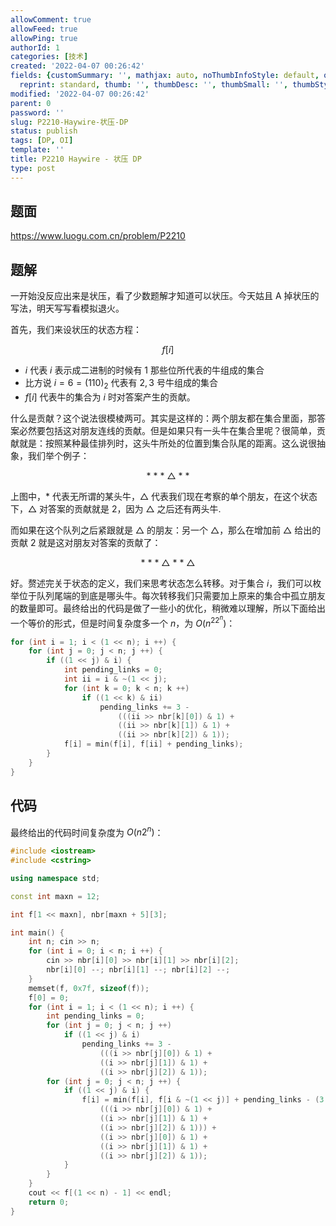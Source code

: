 ```yaml
---
allowComment: true
allowFeed: true
allowPing: true
authorId: 1
categories: [技术]
created: '2022-04-07 00:26:42'
fields: {customSummary: '', mathjax: auto, noThumbInfoStyle: default, outdatedNotice: 'no',
  reprint: standard, thumb: '', thumbDesc: '', thumbSmall: '', thumbStyle: default}
modified: '2022-04-07 00:26:42'
parent: 0
password: ''
slug: P2210-Haywire-状压-DP
status: publish
tags: [DP, OI]
template: ''
title: P2210 Haywire - 状压 DP
type: post
---
```

## 题面

https://www.luogu.com.cn/problem/P2210

## 题解

一开始没反应出来是状压，看了少数题解才知道可以状压。今天姑且 A 掉状压的写法，明天写写看模拟退火。

首先，我们来设状压的状态方程：

$$
	f[i]
$$

* $i$ 代表 $i$ 表示成二进制的时候有 $1$ 那些位所代表的牛组成的集合
* 比方说 $i = 6 = (110)_2$ 代表有 $2, 3$ 号牛组成的集合
* $f[i]$ 代表牛的集合为 $i$ 时对答案产生的贡献。

什么是贡献？这个说法很模棱两可。其实是这样的：两个朋友都在集合里面，那答案必然要包括这对朋友连线的贡献。但是如果只有一头牛在集合里呢？很简单，贡献就是：按照某种最佳排列时，这头牛所处的位置到集合队尾的距离。这么说很抽象，我们举个例子：

$$
	* ~ * ~ * ~ \triangle ~ * ~ *
$$

上图中，$*$ 代表无所谓的某头牛，$\triangle$ 代表我们现在考察的单个朋友，在这个状态下，$\triangle$ 对答案的贡献就是 $2$，因为 $\triangle$ 之后还有两头牛.

而如果在这个队列之后紧跟就是 $\triangle$ 的朋友：另一个 $\triangle$，那么在增加前 $\triangle$ 给出的贡献 $2$ 就是这对朋友对答案的贡献了：

$$
	* ~ * ~ * ~ \triangle ~ * ~ * ~ \triangle
$$

好。赘述完关于状态的定义，我们来思考状态怎么转移。对于集合 $i$，我们可以枚举位于队列尾端的到底是哪头牛。每次转移我们只需要加上原来的集合中孤立朋友的数量即可。最终给出的代码是做了一些小的优化，稍微难以理解，所以下面给出一个等价的形式，但是时间复杂度多一个 $n$，为 $O(n^22^n)$：

```c++
for (int i = 1; i < (1 << n); i ++) {
	for (int j = 0; j < n; j ++) {
		if ((1 << j) & i) {
			int pending_links = 0;
			int ii = i & ~(1 << j);
			for (int k = 0; k < n; k ++)
				if ((1 << k) & ii)
					pending_links += 3 - 
						(((ii >> nbr[k][0]) & 1) + 
						((ii >> nbr[k][1]) & 1) + 
						((ii >> nbr[k][2]) & 1));
			f[i] = min(f[i], f[ii] + pending_links);
		}
	}
}
```

## 代码

最终给出的代码时间复杂度为 $O(n2^n)$：

```c++
#include <iostream>
#include <cstring>

using namespace std;

const int maxn = 12;

int f[1 << maxn], nbr[maxn + 5][3];

int main() {
	int n; cin >> n;
	for (int i = 0; i < n; i ++) {
		cin >> nbr[i][0] >> nbr[i][1] >> nbr[i][2];
		nbr[i][0] --; nbr[i][1] --; nbr[i][2] --;
	}
	memset(f, 0x7f, sizeof(f));
	f[0] = 0;
	for (int i = 1; i < (1 << n); i ++) {
		int pending_links = 0;
		for (int j = 0; j < n; j ++)
			if ((1 << j) & i)
				pending_links += 3 - 
					(((i >> nbr[j][0]) & 1) + 
					((i >> nbr[j][1]) & 1) + 
					((i >> nbr[j][2]) & 1));
		for (int j = 0; j < n; j ++) {
			if ((1 << j) & i) {
				f[i] = min(f[i], f[i & ~(1 << j)] + pending_links - (3 - 
					(((i >> nbr[j][0]) & 1) + 
					((i >> nbr[j][1]) & 1) + 
					((i >> nbr[j][2]) & 1))) + 
					((i >> nbr[j][0]) & 1) + 
					((i >> nbr[j][1]) & 1) + 
					((i >> nbr[j][2]) & 1));
			}
		}
	}
	cout << f[(1 << n) - 1] << endl;
	return 0;
}
```
